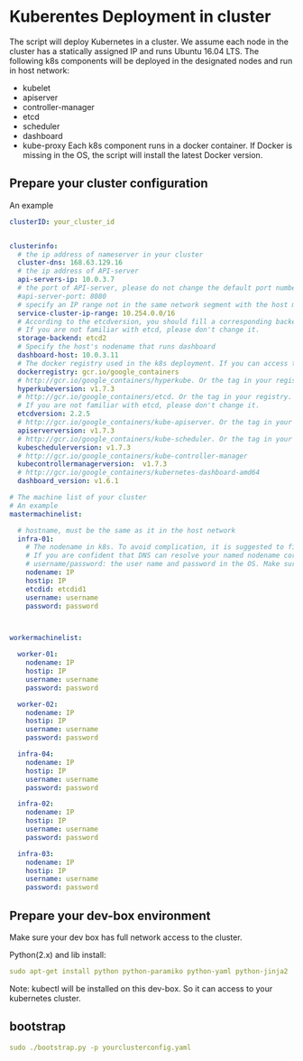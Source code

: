 <!--
  Copyright (c) Microsoft Corporation
  All rights reserved.

  MIT License

  Permission is hereby granted, free of charge, to any person obtaining a copy of this software and associated
  documentation files (the "Software"), to deal in the Software without restriction, including without limitation
  the rights to use, copy, modify, merge, publish, distribute, sublicense, and/or sell copies of the Software, and
  to permit persons to whom the Software is furnished to do so, subject to the following conditions:
  The above copyright notice and this permission notice shall be included in all copies or substantial portions of the Software.

  THE SOFTWARE IS PROVIDED *AS IS*, WITHOUT WARRANTY OF ANY KIND, EXPRESS OR IMPLIED, INCLUDING
  BUT NOT LIMITED TO THE WARRANTIES OF MERCHANTABILITY, FITNESS FOR A PARTICULAR PURPOSE AND
  NONINFRINGEMENT. IN NO EVENT SHALL THE AUTHORS OR COPYRIGHT HOLDERS BE LIABLE FOR ANY CLAIM,
  DAMAGES OR OTHER LIABILITY, WHETHER IN AN ACTION OF CONTRACT, TORT OR OTHERWISE, ARISING FROM,
  OUT OF OR IN CONNECTION WITH THE SOFTWARE OR THE USE OR OTHER DEALINGS IN THE SOFTWARE.
-->

# Kuberentes Deployment in cluster

The script will deploy Kubernetes in a cluster. We assume each node in the cluster has a statically assigned IP and runs Ubuntu 16.04 LTS.
The following k8s components will be deployed in the designated nodes and run in host network:
- kubelet
- apiserver
- controller-manager
- etcd
- scheduler
- dashboard
- kube-proxy 
Each k8s component runs in a docker container. If Docker is missing in the OS, the script will install the latest Docker version.

## Prepare your cluster configuration

An example

```yaml
clusterID: your_cluster_id


clusterinfo:
  # the ip address of nameserver in your cluster
  cluster-dns: 168.63.129.16
  # the ip address of API-server
  api-servers-ip: 10.0.3.7
  # the port of API-server, please do not change the default port number below
  #api-server-port: 8080
  # specify an IP range not in the same network segment with the host machine.
  service-cluster-ip-range: 10.254.0.0/16
  # According to the etcdversion, you should fill a corresponding backend name.
  # If you are not familiar with etcd, please don't change it.
  storage-backend: etcd2
  # Specify the host's nodename that runs dashboard
  dashboard-host: 10.0.3.11
  # The docker registry used in the k8s deployment. If you can access to gcr, we suggest to use gcr.
  dockerregistry: gcr.io/google_containers
  # http://gcr.io/google_containers/hyperkube. Or the tag in your registry.
  hyperkubeversion: v1.7.3
  # http://gcr.io/google_containers/etcd. Or the tag in your registry.
  # If you are not familiar with etcd, please don't change it.
  etcdversion: 2.2.5
  # http://gcr.io/google_containers/kube-apiserver. Or the tag in your registry.
  apiserverversion: v1.7.3
  # http://gcr.io/google_containers/kube-scheduler. Or the tag in your registry.
  kubeschedulerversion: v1.7.3
  # http://gcr.io/google_containers/kube-controller-manager
  kubecontrollermanagerversion:  v1.7.3
  # http://gcr.io/google_containers/kubernetes-dashboard-amd64
  dashboard_version: v1.6.1

# The machine list of your cluster
# An example
mastermachinelist:

  # hostname, must be the same as it in the host network
  infra-01:
    # The nodename in k8s. To avoid complication, it is suggested to fill in the hostip for the nodename.
    # If you are confident that DNS can resolve your named nodename correctly, you can specify a UNIQUE_HOST_NAME
    # username/password: the user name and password in the OS. Make sure it is granted with sudo permission
    nodename: IP
    hostip: IP
    etcdid: etcdid1
    username: username
    password: password



workermachinelist:

  worker-01:
    nodename: IP
    hostip: IP
    username: username
    password: password

  worker-02:
    nodename: IP
    hostip: IP
    username: username
    password: password

  infra-04:
    nodename: IP
    hostip: IP
    username: username
    password: password

  infra-02:
    nodename: IP
    hostip: IP
    username: username
    password: password

  infra-03:
    nodename: IP
    hostip: IP
    username: username
    password: password
```

## Prepare your dev-box environment

Make sure your dev box has full network access to the cluster.

Python(2.x) and lib install:
```yaml
sudo apt-get install python python-paramiko python-yaml python-jinja2
```

Note: kubectl will be installed on this dev-box. So it can access to your kubernetes cluster.
## bootstrap

```yaml
sudo ./bootstrap.py -p yourclusterconfig.yaml
```

